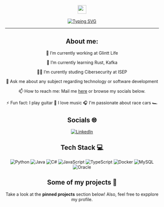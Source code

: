 <h3 align="center">
  <img src="https://media.giphy.com/media/hvRJCLFzcasrR4ia7z/giphy.gif" width="28">
</h3>
<p align="center">
  <a href="https://git.io/typing-svg"><img src="https://readme-typing-svg.herokuapp.com?font=Kanit&duration=3000&pause=1000&color=1F95C5&center=true&vCenter=true&random=false&width=435&lines=Welcome+to+my+Github+page!;I+am+Davide;I'm+a+software+engineer+%3C3;Have+a+great+day!" alt="Typing SVG" /></a>
</p>

---
<div align="center">
<!--
**DavideClemente/DavideClemente** is a ✨ _special_ ✨ repository because its `README.md` (this file) appears on your GitHub profile.-->

## About me:

 🔭 I’m currently working at Glintt Life
 
 🌱 I’m currently learning Rust, Kafka
 
 👨‍💻 I’m curently studing Cibersecurity at ISEP
 
 💬 Ask me about any subject regarding technology or software development
 
 📫 How to reach me:
   Mail me [here](mailto:davide11clemente@gmail.com) or browse my socials below. 
   
 ⚡ Fun fact:
I play guitar 🎸
I love music 🎧
I'm passionate about race cars 🏎️

## Socials 🌐
[![LinkedIn](https://img.shields.io/badge/LinkedIn-0077B5?style=for-the-badge&logo=linkedin&logoColor=white)](www.linkedin.com/in/davide-clemente-) 

## Tech Stack 💻 
![Python](https://img.shields.io/badge/Python-14354C?style=for-the-badge&logo=python&logoColor=white) 
![Java](https://img.shields.io/badge/Java-ED8B00?style=for-the-badge&logo=java&logoColor=white) 
![C#](https://img.shields.io/badge/c%23-%23239120.svg?style=for-the-badge&logo=csharp&logoColor=white)
![JavaScript](https://img.shields.io/badge/JavaScript-323330?style=for-the-badge&logo=javascript&logoColor=F7DF1E) 
![TypeScript](https://img.shields.io/badge/typescript-%23007ACC.svg?style=for-the-badge&logo=typescript&logoColor=white)
![Docker](https://img.shields.io/badge/docker-%230db7ed.svg?style=for-the-badge&logo=docker&logoColor=white)
![MySQL](https://img.shields.io/badge/mysql-%2300f.svg?style=for-the-badge&logo=mysql&logoColor=white)
![Oracle](https://img.shields.io/badge/Oracle-F80000?style=for-the-badge&logo=oracle&logoColor=white)

## Some of my projects 📁
  
Take a look at the __pinned projects__ section below! Also, feel free to expplore my profile.


</div>

